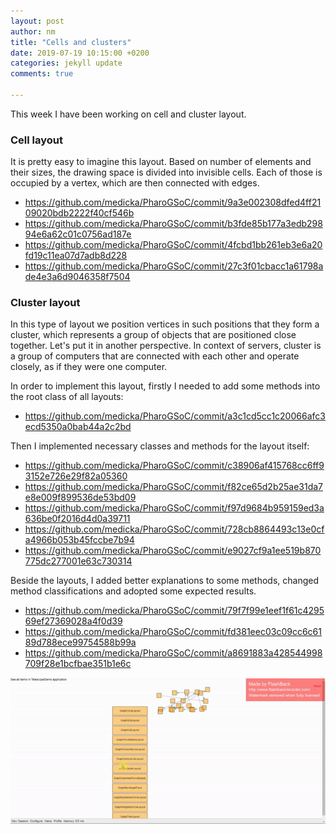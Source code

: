 ```yaml
---
layout: post
author: nm
title: "Cells and clusters"
date: 2019-07-19 10:15:00 +0200
categories: jekyll update
comments: true

---
```

<p>This week I have been working on cell and cluster layout.</p>

### Cell layout
<p>It is pretty easy to imagine this layout. Based on number of elements and their sizes, the drawing space is divided into invisible cells. Each of those is occupied by a vertex, which are then connected with edges.</p>

- <https://github.com/medicka/PharoGSoC/commit/9a3e002308dfed4ff2109020bdb2222f40cf546b>
- <https://github.com/medicka/PharoGSoC/commit/b3fde85b177a3edb29894e6a62c01c0756ad187e>
- <https://github.com/medicka/PharoGSoC/commit/4fcbd1bb261eb3e6a20fd19c11ea07d7adb8d228>
- <https://github.com/medicka/PharoGSoC/commit/27c3f01cbacc1a61798ade4e3a6d9046358f7504>

### Cluster layout
<p>In this type of layout we position vertices in such positions that they form a cluster, which represents a group of objects that are positioned close together. Let's put it in another perspective. In context of servers, cluster is a group of computers that are connected with each other and operate closely, as if they were one computer.</p>
In order to implement this layout, firstly I needed to add some methods into the root class of all layouts:

- <https://github.com/medicka/PharoGSoC/commit/a3c1cd5cc1c20066afc3ecd5350a0bab44a2c2bd>

Then I implemented necessary classes and methods for the layout itself:

- <https://github.com/medicka/PharoGSoC/commit/c38906af415768cc6ff93152e726e29f82a05360>
- <https://github.com/medicka/PharoGSoC/commit/f82ce65d2b25ae31da7e8e009f899536de53bd09>
- <https://github.com/medicka/PharoGSoC/commit/f97d9684b959159ed3a636be0f2016d4d0a39711>
- <https://github.com/medicka/PharoGSoC/commit/728cb8864493c13e0cfa4966b053b45fccbe7b94>
- <https://github.com/medicka/PharoGSoC/commit/e9027cf9a1ee519b870775dc277001e63c730314>

<p>Beside the layouts, I added better explanations to some methods, changed method classifications and adopted some expected results.</p>

- <https://github.com/medicka/PharoGSoC/commit/79f7f99e1eef1f61c429569ef27369028a4f0d39>
- <https://github.com/medicka/PharoGSoC/commit/fd381eec03c09cc6c6189d788ece99754588b99a>
- <https://github.com/medicka/PharoGSoC/commit/a8691883a428544998709f28e1bcfbae351b1e6c>

![](/images/CellCluster.gif)
